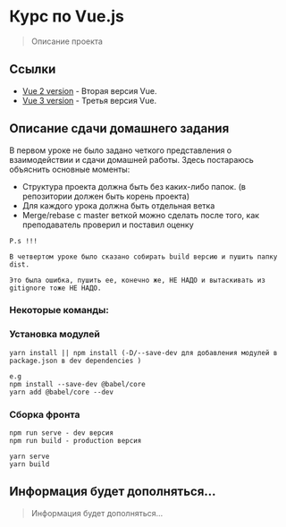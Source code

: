 # Курс по Vue.js

> Описание проекта

## Ссылки

- [Vue 2 version](https://ru.vuejs.org/v2/guide/index.html) - Вторая версия Vue.
- [Vue 3 version](https://v3.ru.vuejs.org/ru/guide/introduction.html) - Третья версия Vue.

## Описание сдачи домашнего задания

В первом уроке не было задано четкого представления о взаимодействии и сдачи домашней работы. Здесь постараюсь объяснить основные моменты:

- Структура проекта должна быть без каких-либо папок. (в репозитории должен быть корень проекта)
- Для каждого урока должна быть отдельная ветка
- Merge/rebase с master веткой можно сделать после того, как преподаватель проверил и поставил оценку

```
P.s !!! 

В четвертом уроке было сказано собирать build версию и пушить папку dist. 

Это была ошибка, пушить ее, конечно же, НЕ НАДО и вытаскивать из gitignore тоже НЕ НАДО.
```


### Некоторые команды:
### Установка модулей
```
yarn install || npm install (-D/--save-dev для добавления модулей в package.json в dev dependencies )

e.g 
npm install --save-dev @babel/core
yarn add @babel/core --dev

```

### Сборка фронта
```
npm run serve - dev версия
npm run build - production версия

yarn serve 
yarn build
```


## Информация будет дополняться...
> Информация будет дополняться...
> 